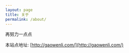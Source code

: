 ```yaml
---
layout: page
title: 关于
permalink: /about/
---
```



再努力一点点


本站点地址: [http://gaowenli.com/](http://gaowenli.com/)